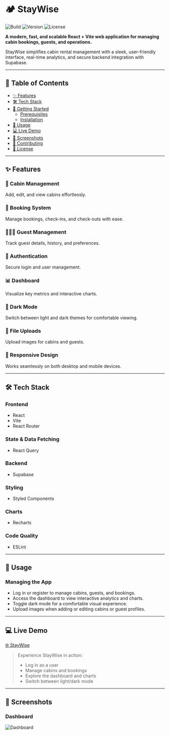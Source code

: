 # 🏕️ StayWise

![Build](https://img.shields.io/badge/build-passing-brightgreen) ![Version](https://img.shields.io/badge/version-1.0.0-blue) ![License](https://img.shields.io/badge/license-MIT-orange)

**A modern, fast, and scalable React + Vite web application for managing cabin bookings, guests, and operations.**

StayWise simplifies cabin rental management with a sleek, user-friendly interface, real-time analytics, and secure backend integration with Supabase.

---

## 📖 Table of Contents

- [✨ Features](#-features)
- [🛠️ Tech Stack](#-tech-stack)
- [🚀 Getting Started](#-getting-started)
  - [Prerequisites](#prerequisites)
  - [Installation](#installation)
- [🎯 Usage](#-usage)
- [💻 Live Demo](#-live-demo)
- [📸 Screenshots](#-screenshots)
- [🤝 Contributing](#-contributing)
- [📄 License](#-license)

---

## ✨ Features

### 🏡 Cabin Management

Add, edit, and view cabins effortlessly.

### 📅 Booking System

Manage bookings, check-ins, and check-outs with ease.

### 🧑‍🤝‍🧑 Guest Management

Track guest details, history, and preferences.

### 🔐 Authentication

Secure login and user management.

### 📊 Dashboard

Visualize key metrics and interactive charts.

### 🌙 Dark Mode

Switch between light and dark themes for comfortable viewing.

### 📁 File Uploads

Upload images for cabins and guests.

### 📱 Responsive Design

Works seamlessly on both desktop and mobile devices.

---

## 🛠️ Tech Stack

### Frontend

- React
- Vite
- React Router

### State & Data Fetching

- React Query

### Backend

- Supabase

### Styling

- Styled Components

### Charts

- Recharts

### Code Quality

- ESLint

---

## 🎯 Usage

### Managing the App

- Log in or register to manage cabins, guests, and bookings.
- Access the dashboard to view interactive analytics and charts.
- Toggle dark mode for a comfortable visual experience.
- Upload images when adding or editing cabins or guest profiles.

---

## 💻 Live Demo

[🌐 StayWise](https://staywisejo.netlify.app/)

> Experience StayWise in action:
>
> - Log in as a user
> - Manage cabins and bookings
> - Explore the dashboard and charts
> - Switch between light/dark mode

---

## 📸 Screenshots

### Dashboard

![Dashboard](./src/features/dashboard/dashboard.png)
